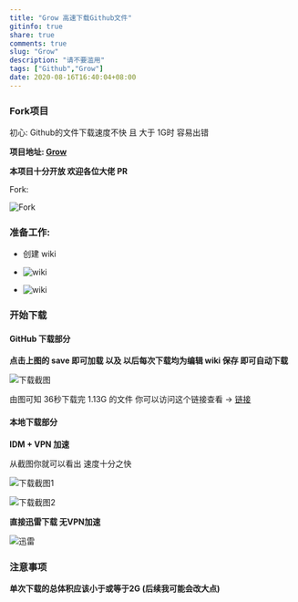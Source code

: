 ```yaml
---
title: "Grow 高速下载Github文件"
gitinfo: true
share: true
comments: true
slug: "Grow"
description: "请不要滥用"
tags: ["Github","Grow"]
date: 2020-08-16T16:40:04+08:00
---
```


### Fork项目

初心: Github的文件下载速度不快 且 大于 1G时 容易出错

**项目地址: [Grow](https://github.com/Borber/Grow/)** 

**本项目十分开放 欢迎各位大佬 PR**

Fork:

![Fork](https://cdn.jsdelivr.net/gh/Borber/PublicPic1@master/teach/Grow/1.png "Fork")



### 准备工作:

- 创建 wiki

- ![wiki](https://cdn.jsdelivr.net/gh/Borber/PublicPic1@master/teach/Grow/2.png "wiki")

  

- ![wiki](https://cdn.jsdelivr.net/gh/Borber/PublicPic1@master/teach/Grow/3.png "page")



### 开始下载



#### GitHub 下载部分



**点击上图的 save 即可加载 以及 以后每次下载均为编辑 wiki 保存 即可自动下载**



![下载截图](https://cdn.jsdelivr.net/gh/Borber/PublicPic1@master/teach/Grow/4.png "下载结果")

由图可知 36秒下载完 1.13G 的文件 你可以访问这个链接查看 -> [链接](https://github.com/Borber/Grow/runs/990025532?check_suite_focus=true) 

#### 本地下载部分

**IDM + VPN 加速**

从截图你就可以看出 速度十分之快  

![下载截图1](https://cdn.jsdelivr.net/gh/Borber/PublicPic1@master/teach/Grow/5.png "下载截图1")

![下载截图2](https://cdn.jsdelivr.net/gh/Borber/PublicPic1@master/teach/Grow/6.png "下载截图2")



**直接迅雷下载 无VPN加速**

![迅雷](https://cdn.jsdelivr.net/gh/Borber/PublicPic1@master/teach/Grow/7.png "迅雷")

### 注意事项

**单次下载的总体积应该小于或等于2G (后续我可能会改大点)**

